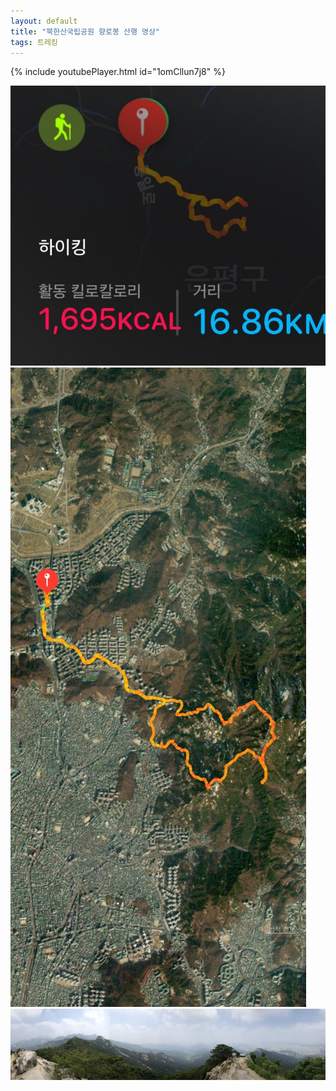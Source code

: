 ```yaml
---
layout: default
title: "북한산국립공원 향로봉 산행 영상"
tags: 트레킹
---
```


{% include youtubePlayer.html id="1omCllun7j8" %}
<!-- more -->
![산행정보](/images/2021-06-06-북한산국립공원-향로봉-산행/IMG_5681.jpeg)<br>
![산행루트](/images/2021-06-06-북한산국립공원-향로봉-산행/IMG_5682.jpeg)<br>
![향로봉 정상에서의 파노라마](/images/2021-06-06-북한산국립공원-향로봉-산행/IMG_5680.jpg)<br>
